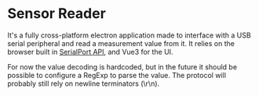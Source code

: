 # Sensor Reader

It's a fully cross-platform electron application made to interface with a USB serial peripheral and read a measurement value from it. It relies on the browser built in [SerialPort API](https://developer.mozilla.org/en-US/docs/Web/API/SerialPort), and Vue3 for the UI.

For now the value decoding is hardcoded, but in the future it should be possible to configure a RegExp to parse the value. The protocol will probably still rely on newline terminators (\r\n).

